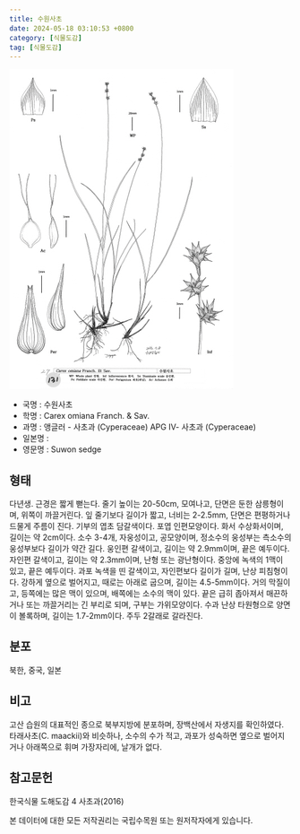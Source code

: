 ```yaml
---
title: 수원사초
date: 2024-05-18 03:10:53 +0800
category: [식물도감]
tag: [식물도감]
---
```




![수원사초](/assets/img/fileUpload/plants/basic/illustration/37675_illustration_th2.jpg)
- 국명 : 수원사초
- 학명 : Carex omiana Franch. & Sav.
- 과명 : 앵글러 - 사초과 (Cyperaceae) APG Ⅳ- 사초과 (Cyperaceae)
- 일본명 : 
- 영문명 : Suwon sedge


## 형태
다년생. 근경은 짧게 뻗는다. 줄기 높이는 20-50cm, 모여나고, 단면은 둔한 삼릉형이며, 위쪽이 까끌거린다. 잎 줄기보다 길이가 짧고, 너비는 2-2.5mm, 단면은 편평하거나 드물게 주름이 진다. 기부의 엽초 담갈색이다. 포엽 인편모양이다. 화서 수상화서이며, 길이는 약 2cm이다. 소수 3-4개, 자웅성이고, 공모양이며, 정소수의 웅성부는 측소수의 웅성부보다 길이가 약간 길다. 웅인편 갈색이고, 길이는 약 2.9mm이며, 끝은 예두이다. 자인편 갈색이고, 길이는 약 2.3mm이며, 난형 또는 광난형이다. 중앙에 녹색의 1맥이 있고, 끝은 예두이다. 과포 녹색을 띤 갈색이고, 자인편보다 길이가 길며, 난상 피침형이다. 강하게 옆으로 벌어지고, 때로는 아래로 굽으며, 길이는 4.5-5mm이다. 거의 막질이고, 등쪽에는 많은 맥이 있으며, 배쪽에는 소수의 맥이 있다. 끝은 급히 좁아져서 매끈하거나 또는 까끌거리는 긴 부리로 되며, 구부는 가위모양이다. 수과 난상 타원형으로 양면이 볼록하며, 길이는 1.7-2mm이다. 주두 2갈래로 갈라진다.
## 분포
북한, 중국, 일본
## 비고
고산 습원의 대표적인 종으로 북부지방에 분포하며, 장백산에서 자생지를 확인하였다. 타래사초(C. maackii)와 비슷하나, 소수의 수가 적고, 과포가 성숙하면 옆으로 벌어지거나 아래쪽으로 휘며 가장자리에, 날개가 없다.
## 참고문헌
한국식물 도해도감 4 사초과(2016)






본 데이터에 대한 모든 저작권리는 국립수목원 또는 원저작자에게 있습니다.
